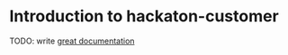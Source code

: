 # Introduction to hackaton-customer

TODO: write [great documentation](http://jacobian.org/writing/what-to-write/)
